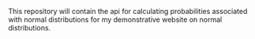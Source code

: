 This repository will contain the api for calculating probabilities associated with normal distributions for my demonstrative website on normal distributions. 
